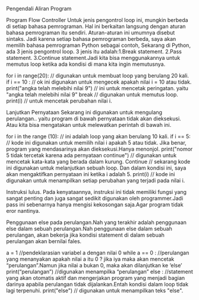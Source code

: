 Pengendali Aliran Program

 Program Flow Controller Untuk jenis pengontrol loop ini, mungkin berbeda di setiap bahasa pemrograman. Hal ini berkaitan langsung dengan aturan  bahasa pemrograman itu sendiri. Aturan-aturan ini umumnya disebut sintaks. Jadi karena setiap bahasa pemrograman berbeda,  saya akan memilih bahasa pemrograman Python sebagai contoh, Sekarang di Python, ada 3 jenis pengontrol loop. 3 jenis itu adalah:1.Break statement. 2.Pass statement. 3.Continue statement.Jadi kita bisa menggunakannya untuk memutus loop ketika ada kondisi di mana kita ingin memutusnya. 
 
 for i in range(20): // digunakan untuk membuat loop yang berulang 20 kali. if i == 10 : // ok ini digunakan untuk mengecek apakah nilai i = 10 atau tidak. print("angka telah melebihi nilai 9") // ini untuk mencetak peringatan. yaitu "angka telah melebihi nilai 9" break // digunakan untuk memutus loop. print(i) // untuk mencetak  perubahan nilai i. 
 
 Lanjutkan Pernyataan Sekarang ini digunakan untuk mengulang perulangan.. yaitu program  di bawah pernyataan tidak akan dieksekusi. Atau kita bisa mengatakan untuk melewatkan perintah di bawah ini. 
 
 for i in the range (10): // ini adalah loop yang akan berulang  10 kali. if i == 5: // kode ini digunakan untuk memilih nilai i apakah  5 atau tidak. Jika benar,  program yang mendasarinya akan dieksekusi.Hanya menonjol. print("nomor 5 tidak tercetak karena ada pernyataan continue") // digunakan untuk mencetak kata-kata yang berada  dalam kurung. Continue // sekarang kode ini digunakan untuk melanjutkan sebuah loop. Dan dalam kondisi ini, saya akan mengaktifkan pernyataan ini ketika i adalah 5. print(i) // kode ini digunakan untuk menampilkan setiap perubahan yang terjadi pada nilai i. 
 
 Instruksi lulus. Pada kenyataannya, instruksi ini tidak memiliki fungsi yang sangat penting dan juga sangat sedikit digunakan oleh programmer.Jadi pass ini sebenarnya hanya mengisi kekosongan saja.Agar program tidak eror nantinya. 
 
 Penggunaan else pada perulangan.Nah yang terakhir adalah penggunaan else dalam sebuah perulangan.Nah penggunaan else dalam sebuah perulangan, akan bekerja jika kondisi statement di dalam sebuah perulangan akan bernilai fales. 
 
 a = 1 //pendeklarasian variabel a dengan nilai 0 while a == 0 : //perulangan yang menanyakan apakah nilai a itu 0 ? jika iya maka akan mencetak “perulangan”.Namun jika nilai a bukan 0, maka akan dilanjutkan ke ‘else’ print(“perulangan”) //digunakan menampilka “perulangan” else : //statement yang akan otomatis aktif dan mengerjakan program yang menjadi bagian darinya apabila perulangan tidak dijalankan.Entah kondisi dalam loop tidak lagi terpenuhi. print("else") // digunakan untuk menampilkan teks "else".
